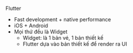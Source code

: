 Flutter

- Fast development + native performance
- iOS + Android
- Mọi thứ đều là Widget
	+ Widget: là 1 bản vé, 1 bản thiết kế
	+ Flutter dựa vào bản thiết kế để render ra UI